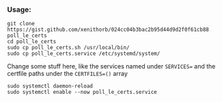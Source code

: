 ### Usage:
``` 
git clone https://gist.github.com/xenithorb/024cc04b3bac2b95d44d9d2f0f61cb88 poll_le_certs
cd poll_le_certs
sudo cp poll_le_certs.sh /usr/local/bin/
sudo cp poll_le_certs.service /etc/systemd/system/
``` 

Change some stuff here, like the services named under `SERVICES=` and the certfile paths under the `CERTFILES=()` array 

```
sudo systemctl daemon-reload
sudo systemctl enable --now poll_le_certs.service 
```